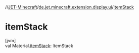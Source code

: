 //[JET-Minecraft](../../index.md)/[de.jet.minecraft.extension.display.ui](index.md)/[itemStack](item-stack.md)

# itemStack

[jvm]\
val Material.[itemStack](item-stack.md): ItemStack
